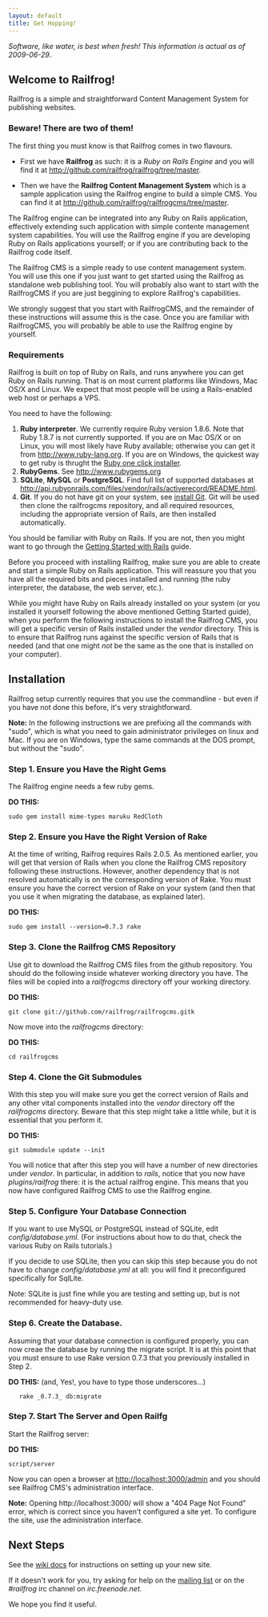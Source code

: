 ```yaml
---
layout: default
title: Get Hopping!
---
```


*Software, like water, is best when fresh! This information is actual as of 2009-06-29*.

## Welcome to Railfrog!

Railfrog is a simple and straightforward Content Management System for publishing websites.

### Beware! There are two of them!

The first thing you must know is that Railfrog comes in two flavours. 

* First we have **Railfrog** as such: it is a *Ruby on Rails Engine* and you will find it at <http://github.com/railfrog/railfrog/tree/master>.

* Then we have the **Railfrog Content Management System** which is a sample application using the Railfrog engine to build a simple CMS. You can find it at <http://github.com/railfrog/railfrogcms/tree/master>.

The Railfrog engine can be integrated into any Ruby on Rails application, effectively extending such application with simple contente management system capabilities. You will use the Railfrog engine if you are developing Ruby on Rails applications yourself; or if you are contributing back to the Railfrog code itself.

The Railfrog CMS is a simple ready to use content management system. You will use this one if you just want to get started using the Railfrog as standalone web publishing tool. You will probably also want to start with the RailfrogCMS if you are just beggining to explore Railfrog's capabilities. 

We strongly suggest that you start with RailfrogCMS, and the remainder of these instructions will assume this is the case. Once you are familiar with RailfrogCMS, you will probably be able to use the Railfrog engine by yourself.

### Requirements

Railfrog is built on top of Ruby on Rails, and runs anywhere you can get Ruby on Rails running. That is on most current platforms like Windows, Mac OS/X and Linux. We expect that most people will be using a Rails-enabled web host or perhaps a VPS.

You need to have the following:

  1. **Ruby interpreter**. We currently require Ruby version 1.8.6. Note that Ruby 1.8.7 is not currently supported. If you are on Mac OS/X or on Linux, you will most likely have Ruby available; otherwise you can get it from <http://www.ruby-lang.org>. If you are on Windows, the quickest way to get ruby is thrught the [Ruby one click installer](http://rubyforge.org/projects/rubyinstaller/).
  2. **RubyGems**. See <http://www.rubygems.org> 
  3. **SQLite**, **MySQL** or **PostgreSQL**. Find full list of supported databases at <http://api.rubyonrails.com/files/vendor/rails/activerecord/README.html>. 
  4. **Git**. If you do not have git on your system, see [install Git](http://git-scm.com/download).
  Git will be used then clone the railfrogcms repository, and all required resources, including the appropriate version of Rails, are then installed automatically.

You should be familiar with Ruby on Rails. If you are not, then you might want to go through the [Getting Started with Rails](http://guides.rubyonrails.org/getting_started.html) guide.

Before you proceed with installing Railfrog, make sure you are able to create and start a simple Ruby on Rails application. This will reassure you that you have all the required bits and pieces installed and running (the ruby interpreter, the database, the web server, etc.).

While you might have Ruby on Rails already installed on your system (or you installed it yourself following the above mentioned Getting Started guide), when you perform the following instructions to install the Railfrog CMS, you will get a specific versin of Rails installed under the *vendor* directory. This is to ensure that Railfrog runs against the specific version of Rails that is needed (and that one might *not* be the same as the one that is installed on your computer).

## Installation

Railfrog setup currently requires that you use the commandline - but even if you have not done this before, it's very straightforward.

**Note:** In the following instructions we are prefixing all the commands with "sudo", which is what you need to gain administrator privileges on linux and Mac. If you are on Windows, type the same commands at the DOS prompt, but without the "sudo".

### Step 1. Ensure you Have the Right Gems 

The Railfrog engine needs a few ruby gems.

**DO THIS:**

    sudo gem install mime-types maruku RedCloth

### Step 2. Ensure you Have the Right Version of Rake

At the time of writing, Raifrog requires Rails 2.0.5. As mentioned earlier, you will get that version of Rails when you clone the Railfrog CMS repository following these instructions. However, another dependency that is not resolved automatically is on the corresponding version of Rake. You must ensure you have the correct version of Rake on your system (and then that you use it when migrating the database, as explained later).

**DO THIS:**

    sudo gem install --version=0.7.3 rake

### Step 3. Clone the Railfrog CMS Repository

Use git to download the Railfrog CMS files from the github repository. You should do the following inside whatever working directory you have. The files will be copied into a *railfrogcms* directory off your working directory.

**DO THIS:**

    git clone git://github.com/railfrog/railfrogcms.gitk

Now move into the *railfrogcms* directory:

**DO THIS:**

    cd railfrogcms

### Step 4. Clone the Git Submodules

With this step you will make sure you get the correct version of Rails and any other vital components installed into the *vendor* directory off the *railfrogcms* directory. Beware that this step might take a little while, but it is essential that you perform it.

**DO THIS:**

    git submodule update --init

You will notice that after this step you will have a number of new directories under *vendor*. In particular, in addition to *rails*, notice that you now have *plugins/railfrog* there: it is the actual railfrog engine. This means that you now have configured Railfrog CMS to use the Railfrog engine.

### Step 5. Configure Your Database Connection

 If you want to use MySQL or PostgreSQL instead of SQLite, edit *config/database.yml*. (For instructions about how to do that, check the various Ruby on Rails tutorials.)

 If you decide to use SQLite, then you can skip this step because you do not have to change *config/database.yml* at all: you will find it preconfigured specifically for SqlLite.

 Note: SQLite is just fine while you are testing and setting up, but is not recommended for heavy-duty use.

### Step 6. Create the Database.

 Assuming that your database connection is configured properly, you can now creae the database by running the migrate script. It is at this point that you must ensure to use Rake version 0.7.3 that you previously installed in Step 2.

**DO THIS:** (and, Yes!, you have to type those underscores...)

       rake _0.7.3_ db:migrate

### Step 7. Start The Server and Open Railfg

Start the Railfrog server:

**DO THIS:**

    script/server

Now you can open a browser at <http://localhost:3000/admin> and you should see Railfrog CMS's administration interface.

**Note:** Opening http://localhost:3000/ will show a "404 Page Not Found" error, which is correct since you haven't configured a site yet. To configure the site, use the administration interface.

## Next Steps

See the [wiki docs](http://wiki.github.com/railfrog/railfrog) for instructions on setting up your new site.

If it doesn't work for you, try asking for help on the [mailing list](http://groups.google.com/group/railfrog-dev)
or on the *#railfrog* irc channel on *irc.freenode.net*.


We hope you find it useful.

